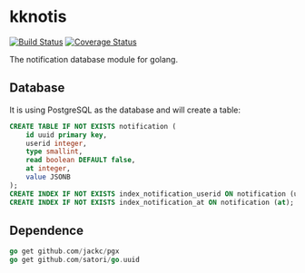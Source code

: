 # kknotis
[![Build Status](https://travis-ci.org/drkaka/kknotis.svg)](https://travis-ci.org/drkaka/kknotis)
[![Coverage Status](https://codecov.io/github/drkaka/kknotis/coverage.svg?branch=master)](https://codecov.io/github/drkaka/kknotis?branch=master) 

The notification database module for golang.

## Database
It is using PostgreSQL as the database and will create a table:

```sql  
CREATE TABLE IF NOT EXISTS notification (
	id uuid primary key,
	userid integer,
    type smallint,
    read boolean DEFAULT false,
    at integer,
    value JSONB
);
CREATE INDEX IF NOT EXISTS index_notification_userid ON notification (userid);
CREATE INDEX IF NOT EXISTS index_notification_at ON notification (at);
```

## Dependence

```Go
go get github.com/jackc/pgx
go get github.com/satori/go.uuid
```